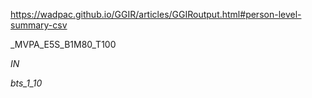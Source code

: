 https://wadpac.github.io/GGIR/articles/GGIRoutput.html#person-level-summary-csv


_MVPA_E5S_B1M80_T100

_IN_

_bts_1_10_

